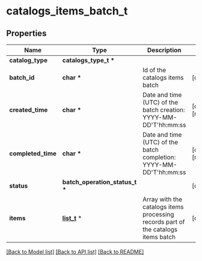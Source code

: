 # catalogs_items_batch_t

## Properties
Name | Type | Description | Notes
------------ | ------------- | ------------- | -------------
**catalog_type** | **catalogs_type_t \*** |  | 
**batch_id** | **char \*** | Id of the catalogs items batch | [optional] 
**created_time** | **char \*** | Date and time (UTC) of the batch creation: YYYY-MM-DD&#39;T&#39;hh:mm:ss | [optional] [readonly] 
**completed_time** | **char \*** | Date and time (UTC) of the batch completion: YYYY-MM-DD&#39;T&#39;hh:mm:ss | [optional] [readonly] 
**status** | **batch_operation_status_t \*** |  | [optional] 
**items** | [**list_t**](creative_assets_processing_record.md) \* | Array with the catalogs items processing records part of the catalogs items batch | [optional] 

[[Back to Model list]](../README.md#documentation-for-models) [[Back to API list]](../README.md#documentation-for-api-endpoints) [[Back to README]](../README.md)


